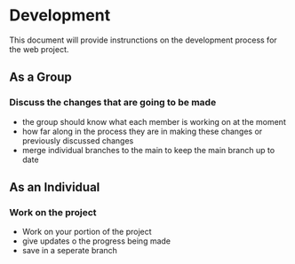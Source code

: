 # Development
This document will provide instrunctions on the development process for the web project.

## As a Group
### Discuss the changes that are going to be made
* the group should know what each member is working on at the moment
* how far along in the process they are in making these changes or previously discussed changes
* merge individual branches to the main to keep the main branch up to date

## As an Individual
### Work on the project
* Work on your portion of the project
* give updates o the progress being made
* save in a seperate branch